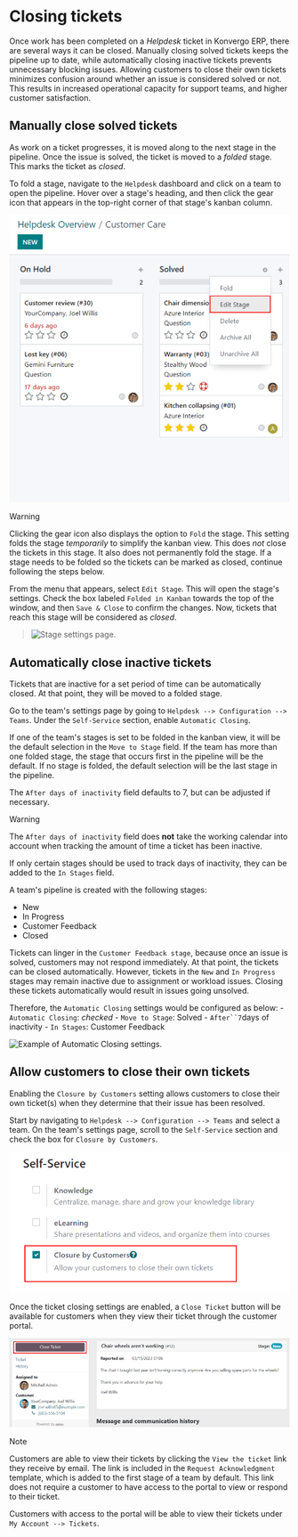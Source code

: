 # Closing tickets

Once work has been completed on a *Helpdesk* ticket in Konvergo ERP, there are
several ways it can be closed. Manually closing solved tickets keeps the
pipeline up to date, while automatically closing inactive tickets
prevents unnecessary blocking issues. Allowing customers to close their
own tickets minimizes confusion around whether an issue is considered
solved or not. This results in increased operational capacity for
support teams, and higher customer satisfaction.

## Manually close solved tickets

As work on a ticket progresses, it is moved along to the next stage in
the pipeline. Once the issue is solved, the ticket is moved to a
*folded* stage. This marks the ticket as *closed*.

To fold a stage, navigate to the `Helpdesk` dashboard and click on a
team to open the pipeline. Hover over a stage's heading, and then click
the gear icon that appears in the top-right corner of that stage's
kanban column.

<img src="close_tickets/closing-edit-stage-gear.png"
class="align-center"
alt="View of stage on Helpdesk pipeline with emphasis on gear icon and edit stage option." />

> [!WARNING]
> Clicking the gear icon also displays the option to `Fold` the stage.
> This setting folds the stage *temporarily* to simplify the kanban
> view. This does *not* close the tickets in this stage. It also does
> not permanently fold the stage. If a stage needs to be folded so the
> tickets can be marked as closed, continue following the steps below.

From the menu that appears, select `Edit Stage`. This will open the
stage's settings. Check the box labeled `Folded in Kanban` towards the
top of the window, and then `Save & Close` to confirm the changes. Now,
tickets that reach this stage will be considered as *closed*.

> <img src="close_tickets/closing-folded-setting.png" class="align-center"
> alt="Stage settings page." />

## Automatically close inactive tickets

Tickets that are inactive for a set period of time can be automatically
closed. At that point, they will be moved to a folded stage.

Go to the team's settings page by going to
`Helpdesk --> Configuration --> Teams`. Under the `Self-Service`
section, enable `Automatic Closing`.

If one of the team's stages is set to be folded in the kanban view, it
will be the default selection in the `Move to Stage` field. If the team
has more than one folded stage, the stage that occurs first in the
pipeline will be the default. If no stage is folded, the default
selection will be the last stage in the pipeline.

The `After days of inactivity` field defaults to
<span class="title-ref">7</span>, but can be adjusted if necessary.

> [!WARNING]
> The `After days of inactivity` field does **not** take the working
> calendar into account when tracking the amount of time a ticket has
> been inactive.

If only certain stages should be used to track days of inactivity, they
can be added to the `In Stages` field.

<div class="example">

A team's pipeline is created with the following stages:

- <span class="title-ref">New</span>
- <span class="title-ref">In Progress</span>
- <span class="title-ref">Customer Feedback</span>
- <span class="title-ref">Closed</span>

Tickets can linger in the `Customer Feedback stage`, because once an
issue is solved, customers may not respond immediately. At that point,
the tickets can be closed automatically. However, tickets in the `New`
and `In Progress` stages may remain inactive due to assignment or
workload issues. Closing these tickets automatically would result in
issues going unsolved.

Therefore, the `Automatic Closing` settings would be configured as
below: - `Automatic Closing`: *checked* - `Move to Stage`:
<span class="title-ref">Solved</span> -
`After``7`<span class="title-ref">days of inactivity</span> -
`In Stages`: <span class="title-ref">Customer Feedback</span>

<img src="close_tickets/closing-automatic-settings-example.png"
class="align-center" alt="Example of Automatic Closing settings." />

</div>

## Allow customers to close their own tickets

Enabling the `Closure by Customers` setting allows customers to close
their own ticket(s) when they determine that their issue has been
resolved.

Start by navigating to `Helpdesk --> Configuration --> Teams` and select
a team. On the team's settings page, scroll to the `Self-Service`
section and check the box for `Closure by Customers`.

<img src="close_tickets/closing-by-customer-setting.png"
class="align-center" alt="Customer closing setting in Konvergo ERP Helpdesk." />

Once the ticket closing settings are enabled, a `Close Ticket` button
will be available for customers when they view their ticket through the
customer portal.

<img src="close_tickets/closing-customer-view.png" class="align-center"
alt="Customer view of ticket closing in Konvergo ERP Helpdesk." />

> [!NOTE]
> Customers are able to view their tickets by clicking the
> `View the ticket` link they receive by email. The link is included in
> the `Request Acknowledgment` template, which is added to the first
> stage of a team by default. This link does not require a customer to
> have access to the portal to view or respond to their ticket.
>
> Customers with access to the portal will be able to view their tickets
> under `My
> Account --> Tickets`.
